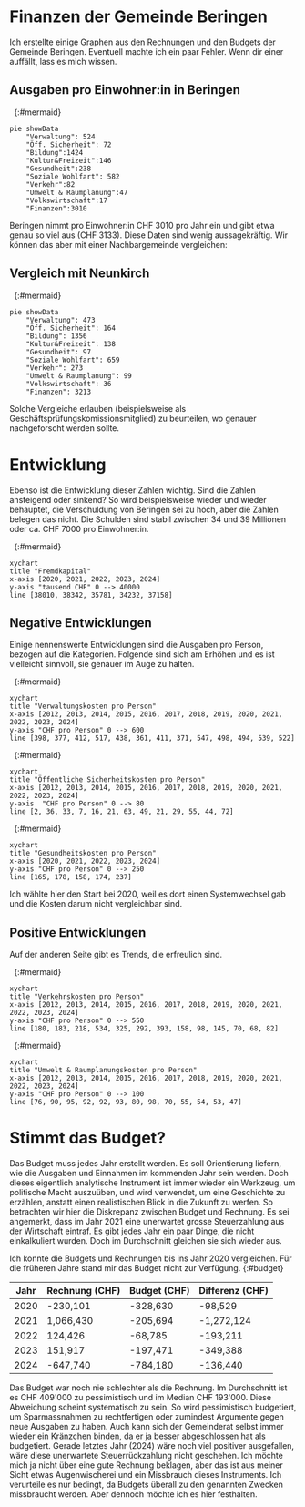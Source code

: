 # Finanzen der Gemeinde Beringen

Ich erstellte einige Graphen aus den Rechnungen und den Budgets der Gemeinde Beringen. Eventuell machte ich ein paar Fehler. Wenn dir einer auffällt, lass es mich wissen.

## Ausgaben pro Einwohner:in in Beringen

&nbsp;
{:#mermaid}

```mermaid
pie showData
    "Verwaltung": 524
    "Öff. Sicherheit": 72
    "Bildung":1424
    "Kultur&Freizeit":146
    "Gesundheit":238
    "Soziale Wohlfart": 582
    "Verkehr":82
    "Umwelt & Raumplanung":47
    "Volkswirtschaft":17
    "Finanzen":3010
```

Beringen nimmt pro Einwohner:in CHF 3010 pro Jahr ein und gibt etwa genau so viel aus (CHF 3133). Diese Daten sind wenig aussagekräftig. Wir können das aber mit einer Nachbargemeinde vergleichen:

## Vergleich mit Neunkirch

&nbsp;
{:#mermaid}

```mermaid
pie showData
    "Verwaltung": 473
    "Öff. Sicherheit": 164
    "Bildung": 1356
    "Kultur&Freizeit": 138
    "Gesundheit": 97
    "Soziale Wohlfart": 659
    "Verkehr": 273
    "Umwelt & Raumplanung": 99
    "Volkswirtschaft": 36
    "Finanzen": 3213
```

Solche Vergleiche erlauben (beispielsweise als Geschäftsprüfungskomissionsmitglied) zu beurteilen, wo genauer nachgeforscht werden sollte.

# Entwicklung

Ebenso ist die Entwicklung dieser Zahlen wichtig. Sind die Zahlen ansteigend oder sinkend? So wird beispielsweise wieder und wieder behauptet, die Verschuldung von Beringen sei zu hoch, aber die Zahlen belegen das nicht. Die Schulden sind stabil zwischen 34 und 39 Millionen oder ca. CHF 7000 pro Einwohner:in.

&nbsp;
{:#mermaid}

```mermaid
xychart
title "Fremdkapital"
x-axis [2020, 2021, 2022, 2023, 2024]
y-axis "tausend CHF" 0 --> 40000
line [38010, 38342, 35781, 34232, 37158]
```

## Negative Entwicklungen

Einige nennenswerte Entwicklungen sind die Ausgaben pro Person, bezogen auf die Kategorien. Folgende sind sich am Erhöhen und es ist vielleicht sinnvoll, sie genauer im Auge zu halten.

&nbsp;
{:#mermaid}

```mermaid
xychart
title "Verwaltungskosten pro Person"
x-axis [2012, 2013, 2014, 2015, 2016, 2017, 2018, 2019, 2020, 2021, 2022, 2023, 2024]
y-axis "CHF pro Person" 0 --> 600
line [398, 377, 412, 517, 438, 361, 411, 371, 547, 498, 494, 539, 522]
```

&nbsp;
{:#mermaid}

```mermaid
xychart
title "Öffentliche Sicherheitskosten pro Person"
x-axis [2012, 2013, 2014, 2015, 2016, 2017, 2018, 2019, 2020, 2021, 2022, 2023, 2024]
y-axis  "CHF pro Person" 0 --> 80
line [2, 36, 33, 7, 16, 21, 63, 49, 21, 29, 55, 44, 72]
```

&nbsp;
{:#mermaid}

```mermaid
xychart
title "Gesundheitskosten pro Person"
x-axis [2020, 2021, 2022, 2023, 2024]
y-axis "CHF pro Person" 0 --> 250
line [165, 178, 158, 174, 237]
```
Ich wählte hier den Start bei 2020, weil es dort einen Systemwechsel gab und die Kosten darum nicht vergleichbar sind.

## Positive Entwicklungen

Auf der anderen Seite gibt es Trends, die erfreulich sind.

&nbsp;
{:#mermaid}

```mermaid
xychart
title "Verkehrskosten pro Person"
x-axis [2012, 2013, 2014, 2015, 2016, 2017, 2018, 2019, 2020, 2021, 2022, 2023, 2024]
y-axis "CHF pro Person" 0 --> 550
line [180, 183, 218, 534, 325, 292, 393, 158, 98, 145, 70, 68, 82]
```

&nbsp;
{:#mermaid}

```mermaid
xychart
title "Umwelt & Raumplanungskosten pro Person"
x-axis [2012, 2013, 2014, 2015, 2016, 2017, 2018, 2019, 2020, 2021, 2022, 2023, 2024]
y-axis "CHF pro Person" 0 --> 100
line [76, 90, 95, 92, 92, 93, 80, 98, 70, 55, 54, 53, 47]
```

# Stimmt das Budget?

Das Budget muss jedes Jahr erstellt werden. Es soll Orientierung liefern, wie die Ausgaben und Einnahmen im kommenden Jahr sein werden. Doch dieses eigentlich analytische Instrument ist immer wieder ein Werkzeug, um politische Macht auszuüben, und wird verwendet, um eine Geschichte zu erzählen, anstatt einen realistischen Blick in die Zukunft zu werfen. So betrachten wir hier die Diskrepanz zwischen Budget und Rechnung. Es sei angemerkt, dass im Jahr 2021 eine unerwartet grosse Steuerzahlung aus der Wirtschaft eintraf. Es gibt jedes Jahr ein paar Dinge, die nicht einkalkuliert wurden. Doch im Durchschnitt gleichen sie sich wieder aus.

Ich konnte die Budgets und Rechnungen bis ins Jahr 2020 vergleichen. Für die früheren Jahre stand mir das Budget nicht zur Verfügung.
{:#budget}

| Jahr | Rechnung (CHF) | Budget (CHF) | Differenz (CHF) |
|------|----------------|--------------|-----------------|
| 2020 | -230,101       | -328,630     | -98,529         |
| 2021 | 1,066,430      | -205,694     | -1,272,124      |
| 2022 | 124,426        | -68,785      | -193,211        |
| 2023 | 151,917        | -197,471     | -349,388        |
| 2024 | -647,740       | -784,180     | -136,440        |

Das Budget war noch nie schlechter als die Rechnung. Im Durchschnitt ist es CHF 409'000 zu pessimistisch und im Median CHF 193'000. Diese Abweichung scheint systematisch zu sein. So wird pessimistisch budgetiert, um Sparmassnahmen zu rechtfertigen oder zumindest Argumente gegen neue Ausgaben zu haben. Auch kann sich der Gemeinderat selbst immer wieder ein Kränzchen binden, da er ja besser abgeschlossen hat als budgetiert. Gerade letztes Jahr (2024) wäre noch viel positiver ausgefallen, wäre diese unerwartete Steuerrückzahlung nicht geschehen. Ich möchte mich ja nicht über eine gute Rechnung beklagen, aber das ist aus meiner Sicht etwas Augenwischerei und ein Missbrauch dieses Instruments. Ich verurteile es nur bedingt, da Budgets überall zu den genannten Zwecken missbraucht werden. Aber dennoch möchte ich es hier festhalten.
